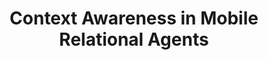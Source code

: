 ---
name: "Context Awareness In Mobile Relational Agents"
title: "Context Awareness in Mobile Relational Agents"
journal: "journal name" 
project: "Just-in-Time Information for Exercise Adoption"
event: "Intelligent Virtual Agents '07, Paris."
authors:
- name: "Bickmore, T."
- name: "Mauer, D."
- name: "Brown, T."
year: 2007
resources:
- name: "IVA07-PDA"
  src: "IVA07-PDA.pdf"
external_url: null
draft: false 
headless: true
---